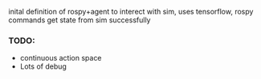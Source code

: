 inital definition of rospy+agent to interect with sim, uses tensorflow, rospy commands get state from sim successfully

### TODO:
* continuous action space
* Lots of debug
